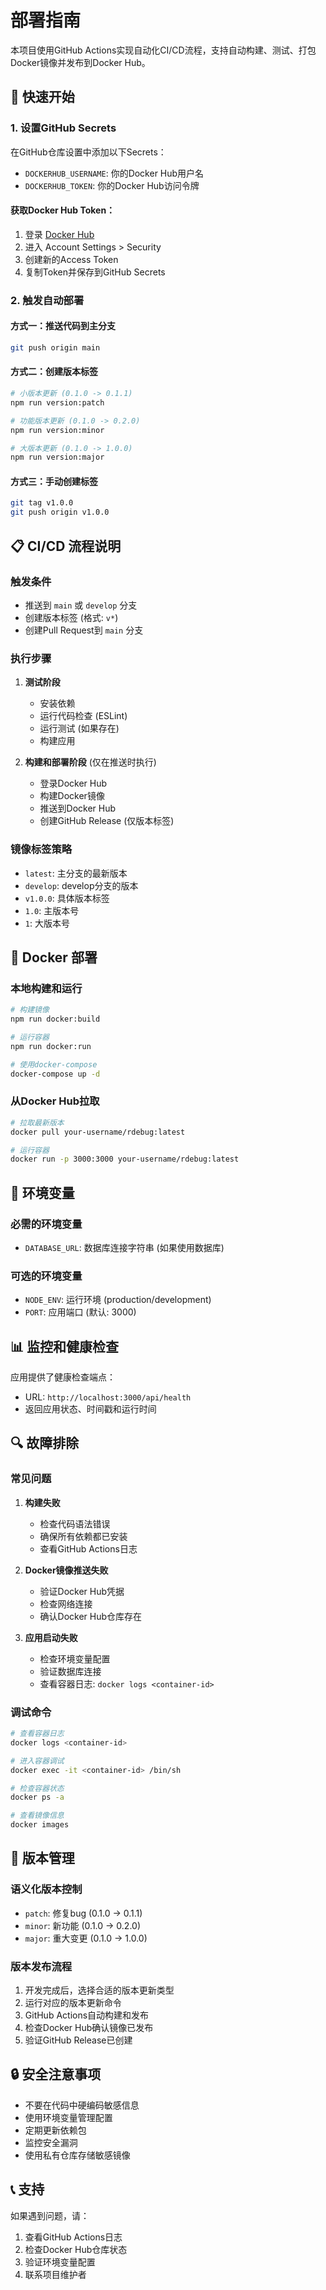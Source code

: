 # 部署指南

本项目使用GitHub Actions实现自动化CI/CD流程，支持自动构建、测试、打包Docker镜像并发布到Docker Hub。

## 🚀 快速开始

### 1. 设置GitHub Secrets

在GitHub仓库设置中添加以下Secrets：

- `DOCKERHUB_USERNAME`: 你的Docker Hub用户名
- `DOCKERHUB_TOKEN`: 你的Docker Hub访问令牌

#### 获取Docker Hub Token：
1. 登录 [Docker Hub](https://hub.docker.com/)
2. 进入 Account Settings > Security
3. 创建新的Access Token
4. 复制Token并保存到GitHub Secrets

### 2. 触发自动部署

#### 方式一：推送代码到主分支
```bash
git push origin main
```

#### 方式二：创建版本标签
```bash
# 小版本更新 (0.1.0 -> 0.1.1)
npm run version:patch

# 功能版本更新 (0.1.0 -> 0.2.0)
npm run version:minor

# 大版本更新 (0.1.0 -> 1.0.0)
npm run version:major
```

#### 方式三：手动创建标签
```bash
git tag v1.0.0
git push origin v1.0.0
```

## 📋 CI/CD 流程说明

### 触发条件
- 推送到 `main` 或 `develop` 分支
- 创建版本标签 (格式: `v*`)
- 创建Pull Request到 `main` 分支

### 执行步骤

1. **测试阶段**
   - 安装依赖
   - 运行代码检查 (ESLint)
   - 运行测试 (如果存在)
   - 构建应用

2. **构建和部署阶段** (仅在推送时执行)
   - 登录Docker Hub
   - 构建Docker镜像
   - 推送到Docker Hub
   - 创建GitHub Release (仅版本标签)

### 镜像标签策略

- `latest`: 主分支的最新版本
- `develop`: develop分支的版本
- `v1.0.0`: 具体版本标签
- `1.0`: 主版本号
- `1`: 大版本号

## 🐳 Docker 部署

### 本地构建和运行

```bash
# 构建镜像
npm run docker:build

# 运行容器
npm run docker:run

# 使用docker-compose
docker-compose up -d
```

### 从Docker Hub拉取

```bash
# 拉取最新版本
docker pull your-username/rdebug:latest

# 运行容器
docker run -p 3000:3000 your-username/rdebug:latest
```

## 🔧 环境变量

### 必需的环境变量
- `DATABASE_URL`: 数据库连接字符串 (如果使用数据库)

### 可选的环境变量
- `NODE_ENV`: 运行环境 (production/development)
- `PORT`: 应用端口 (默认: 3000)

## 📊 监控和健康检查

应用提供了健康检查端点：
- URL: `http://localhost:3000/api/health`
- 返回应用状态、时间戳和运行时间

## 🔍 故障排除

### 常见问题

1. **构建失败**
   - 检查代码语法错误
   - 确保所有依赖都已安装
   - 查看GitHub Actions日志

2. **Docker镜像推送失败**
   - 验证Docker Hub凭据
   - 检查网络连接
   - 确认Docker Hub仓库存在

3. **应用启动失败**
   - 检查环境变量配置
   - 验证数据库连接
   - 查看容器日志: `docker logs <container-id>`

### 调试命令

```bash
# 查看容器日志
docker logs <container-id>

# 进入容器调试
docker exec -it <container-id> /bin/sh

# 检查容器状态
docker ps -a

# 查看镜像信息
docker images
```

## 📝 版本管理

### 语义化版本控制

- `patch`: 修复bug (0.1.0 -> 0.1.1)
- `minor`: 新功能 (0.1.0 -> 0.2.0)
- `major`: 重大变更 (0.1.0 -> 1.0.0)

### 版本发布流程

1. 开发完成后，选择合适的版本更新类型
2. 运行对应的版本更新命令
3. GitHub Actions自动构建和发布
4. 检查Docker Hub确认镜像已发布
5. 验证GitHub Release已创建

## 🔒 安全注意事项

- 不要在代码中硬编码敏感信息
- 使用环境变量管理配置
- 定期更新依赖包
- 监控安全漏洞
- 使用私有仓库存储敏感镜像

## 📞 支持

如果遇到问题，请：
1. 查看GitHub Actions日志
2. 检查Docker Hub仓库状态
3. 验证环境变量配置
4. 联系项目维护者 